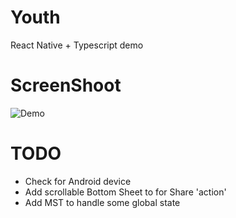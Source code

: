 # Youth
React Native + Typescript demo

# ScreenShoot

![Demo](./screenshoots/ezgif-6-00868af0dcd8.gif)


# TODO
 - Check for Android device
 - Add scrollable Bottom Sheet to for Share 'action'
 - Add MST to handle some global state
